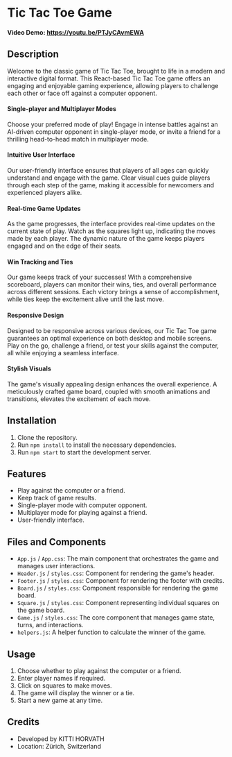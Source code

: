# Tic Tac Toe Game

#### Video Demo: https://youtu.be/PTJyCAvmEWA

## Description
Welcome to the classic game of Tic Tac Toe, brought to life in a modern and interactive digital format. This React-based Tic Tac Toe game offers an engaging and enjoyable gaming experience, allowing players to challenge each other or face off against a computer opponent.

#### Single-player and Multiplayer Modes
Choose your preferred mode of play! Engage in intense battles against an AI-driven computer opponent in single-player mode, or invite a friend for a thrilling head-to-head match in multiplayer mode.

#### Intuitive User Interface
Our user-friendly interface ensures that players of all ages can quickly understand and engage with the game. Clear visual cues guide players through each step of the game, making it accessible for newcomers and experienced players alike.

#### Real-time Game Updates
As the game progresses, the interface provides real-time updates on the current state of play. Watch as the squares light up, indicating the moves made by each player. The dynamic nature of the game keeps players engaged and on the edge of their seats.

#### Win Tracking and Ties
Our game keeps track of your successes! With a comprehensive scoreboard, players can monitor their wins, ties, and overall performance across different sessions. Each victory brings a sense of accomplishment, while ties keep the excitement alive until the last move.

#### Responsive Design
Designed to be responsive across various devices, our Tic Tac Toe game guarantees an optimal experience on both desktop and mobile screens. Play on the go, challenge a friend, or test your skills against the computer, all while enjoying a seamless interface.

#### Stylish Visuals
The game's visually appealing design enhances the overall experience. A meticulously crafted game board, coupled with smooth animations and transitions, elevates the excitement of each move.

## Installation
1. Clone the repository.
2. Run `npm install` to install the necessary dependencies.
3. Run `npm start` to start the development server.

## Features
- Play against the computer or a friend.
- Keep track of game results.
- Single-player mode with computer opponent.
- Multiplayer mode for playing against a friend.
- User-friendly interface.

## Files and Components
- `App.js` / `App.css`: The main component that orchestrates the game and manages user interactions.
- `Header.js` / `styles.css`: Component for rendering the game's header.
- `Footer.js` / `styles.css`: Component for rendering the footer with credits.
- `Board.js` / `styles.css`: Component responsible for rendering the game board.
- `Square.js` / `styles.css`: Component representing individual squares on the game board.
- `Game.js` / `styles.css`: The core component that manages game state, turns, and interactions.
- `helpers.js`: A helper function to calculate the winner of the game.


## Usage
1. Choose whether to play against the computer or a friend.
2. Enter player names if required.
3. Click on squares to make moves.
4. The game will display the winner or a tie.
5. Start a new game at any time.

## Credits
- Developed by KITTI HORVATH
- Location: Zürich, Switzerland
